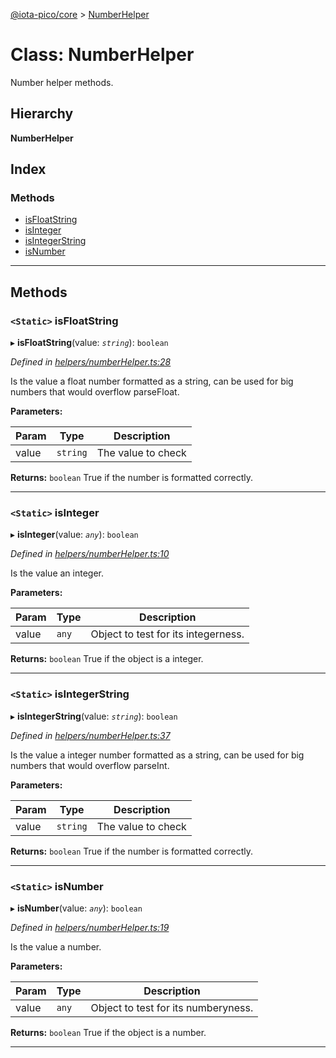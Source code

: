 [@iota-pico/core](../README.md) > [NumberHelper](../classes/numberhelper.md)

# Class: NumberHelper

Number helper methods.

## Hierarchy

**NumberHelper**

## Index

### Methods

* [isFloatString](numberhelper.md#isfloatstring)
* [isInteger](numberhelper.md#isinteger)
* [isIntegerString](numberhelper.md#isintegerstring)
* [isNumber](numberhelper.md#isnumber)

---

## Methods

<a id="isfloatstring"></a>

### `<Static>` isFloatString

▸ **isFloatString**(value: *`string`*): `boolean`

*Defined in [helpers/numberHelper.ts:28](https://github.com/iota-pico/core/blob/0ebbbcc/src/helpers/numberHelper.ts#L28)*

Is the value a float number formatted as a string, can be used for big numbers that would overflow parseFloat.

**Parameters:**

| Param | Type | Description |
| ------ | ------ | ------ |
| value | `string` |  The value to check |

**Returns:** `boolean`
True if the number is formatted correctly.

___
<a id="isinteger"></a>

### `<Static>` isInteger

▸ **isInteger**(value: *`any`*): `boolean`

*Defined in [helpers/numberHelper.ts:10](https://github.com/iota-pico/core/blob/0ebbbcc/src/helpers/numberHelper.ts#L10)*

Is the value an integer.

**Parameters:**

| Param | Type | Description |
| ------ | ------ | ------ |
| value | `any` |  Object to test for its integerness. |

**Returns:** `boolean`
True if the object is a integer.

___
<a id="isintegerstring"></a>

### `<Static>` isIntegerString

▸ **isIntegerString**(value: *`string`*): `boolean`

*Defined in [helpers/numberHelper.ts:37](https://github.com/iota-pico/core/blob/0ebbbcc/src/helpers/numberHelper.ts#L37)*

Is the value a integer number formatted as a string, can be used for big numbers that would overflow parseInt.

**Parameters:**

| Param | Type | Description |
| ------ | ------ | ------ |
| value | `string` |  The value to check |

**Returns:** `boolean`
True if the number is formatted correctly.

___
<a id="isnumber"></a>

### `<Static>` isNumber

▸ **isNumber**(value: *`any`*): `boolean`

*Defined in [helpers/numberHelper.ts:19](https://github.com/iota-pico/core/blob/0ebbbcc/src/helpers/numberHelper.ts#L19)*

Is the value a number.

**Parameters:**

| Param | Type | Description |
| ------ | ------ | ------ |
| value | `any` |  Object to test for its numberyness. |

**Returns:** `boolean`
True if the object is a number.

___

